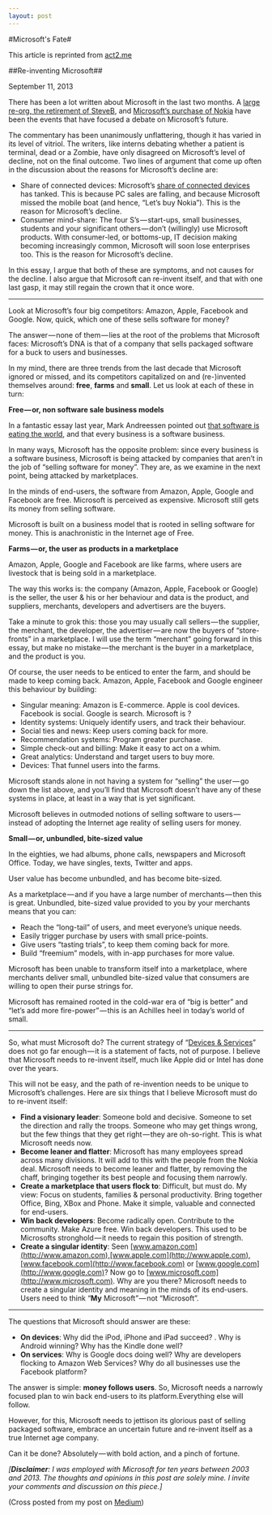 ```yaml
---
layout: post
---
```

#Microsoft's Fate#

This article is reprinted from [act2.me](http://act2.me/re-inventing-microsoft/)

##Re-inventing Microsoft##

September 11, 2013

There has been a lot written about Microsoft in the last two months. A [large re-org, the retirement of SteveB](http://www.microsoft.com/en-us/news/press/2013/jul13/07-11onemicrosoft.aspx), and [Microsoft’s purchase of Nokia](http://www.microsoft.com/en-us/news/press/2013/sep13/09-02announcementpr.aspx) have been the events that have focused a debate on Microsoft’s future.

The commentary has been unanimously unflattering, though it has varied in its level of vitriol. The writers, like interns debating whether a patient is terminal, dead or a Zombie, have only disagreed on Microsoft’s level of decline, not on the final outcome. Two lines of argument that come up often in the discussion about the reasons for Microsoft’s decline are:

* Share of connected devices: Microsoft’s [share of connected devices](http://ben-evans.com/benedictevans/2013/7/20/the-irrelevance-of-microsoft) has tanked. This is because PC sales are falling, and because Microsoft missed the mobile boat (and hence, “Let’s buy Nokia”). This is the reason for Microsoft’s decline.
* Consumer mind-share: The four S’s — start-ups, small businesses, students and your significant others — don’t (willingly) use Microsoft products. With consumer-led, or bottoms-up, IT decision making becoming increasingly common, Microsoft will soon lose enterprises too. This is the reason for Microsoft’s decline.

In this essay, I argue that both of these are symptoms, and not causes for the decline. I also argue that Microsoft can re-invent itself, and that with one last gasp, it may still regain the crown that it once wore.

---

Look at Microsoft’s four big competitors: Amazon, Apple, Facebook and Google. Now, quick, which one of these sells software for money?

The answer — none of them — lies at the root of the problems that Microsoft faces: Microsoft’s DNA is that of a company that sells packaged software for a buck to users and businesses.

In my mind, there are three trends from the last decade that Microsoft ignored or missed, and its competitors capitalized on and (re-)invented themselves around: **free**, **farms** and **small**. Let us look at each of these in turn:

**Free — or, non software sale business models**

In a fantastic essay last year, Mark Andreessen pointed out [that software is eating the world](http://online.wsj.com/article/SB10001424053111903480904576512250915629460.html), and that every business is a software business.

In many ways, Microsoft has the opposite problem: since every business is a software business, Microsoft is being attacked by companies that aren’t in the job of “selling software for money”. They are, as we examine in the next point, being attacked by marketplaces.

In the minds of end-users, the software from Amazon, Apple, Google and Facebook are free. Microsoft is perceived as expensive. Microsoft still gets its money from selling software.

Microsoft is built on a business model that is rooted in selling software for money. This is anachronistic in the Internet age of Free.

**Farms — or, the user as products in a marketplace**

Amazon, Apple, Google and Facebook are like farms, where users are livestock that is being sold in a marketplace.

The way this works is: the company (Amazon, Apple, Facebook or Google) is the seller, the user & his or her behaviour and data is the product, and suppliers, merchants, developers and advertisers are the buyers.

Take a minute to grok this: those you may usually call sellers — the supplier, the merchant, the developer, the advertiser — are now the buyers of “store-fronts” in a marketplace. I will use the term “merchant” going forward in this essay, but make no mistake — the merchant is the buyer in a marketplace, and the product is you.

Of course, the user needs to be enticed to enter the farm, and should be made to keep coming back. Amazon, Apple, Facebook and Google engineer this behaviour by building:


* Singular meaning: Amazon is E-commerce. Apple is cool devices. Facebook is social. Google is search. Microsoft is ?
* Identity systems: Uniquely identify users, and track their behaviour.
* Social ties and news: Keep users coming back for more.
* Recommendation systems: Program greater purchase.
* Simple check-out and billing: Make it easy to act on a whim.
* Great analytics: Understand and target users to buy more.
* Devices: That funnel users into the farms.

Microsoft stands alone in not having a system for “selling” the user — go down the list above, and you’ll find that Microsoft doesn’t have any of these systems in place, at least in a way that is yet significant.

Microsoft believes in outmoded notions of selling software to users — instead of adopting the Internet age reality of selling users for money.

**Small — or, unbundled, bite-sized value**

In the eighties, we had albums, phone calls, newspapers and Microsoft Office. Today, we have singles, texts, Twitter and apps.

User value has become unbundled, and has become bite-sized.

As a marketplace — and if you have a large number of merchants — then this is great. Unbundled, bite-sized value provided to you by your merchants means that you can:

* Reach the “long-tail” of users, and meet everyone’s unique needs.
* Easily trigger purchase by users with small price-points.
* Give users “tasting trials”, to keep them coming back for more.
* Build “freemium” models, with in-app purchases for more value.

Microsoft has been unable to transform itself into a marketplace, where merchants deliver small, unbundled bite-sized value that consumers are willing to open their purse strings for.

Microsoft has remained rooted in the cold-war era of “big is better” and “let’s add more fire-power” — this is an Achilles heel in today’s world of small.

---

So, what must Microsoft do? The current strategy of “[Devices & Services](http://www.microsoft.com/en-us/news/press/2013/jul13/07-11memo.aspx)” does not go far enough — it is a statement of facts, not of purpose. I believe that Microsoft needs to re-invent itself, much like Apple did or Intel has done over the years.

This will not be easy, and the path of re-invention needs to be unique to Microsoft’s challenges. Here are six things that I believe Microsoft must do to re-invent itself:


* **Find a visionary leader**: Someone bold and decisive. Someone to set the direction and rally the troops. Someone who may get things wrong, but the few things that they get right — they are oh-so-right. This is what Microsoft needs now.
* **Become leaner and flatter**: Microsoft has many employees spread across many divisions. It will add to this with the people from the Nokia deal. Microsoft needs to become leaner and flatter, by removing the chaff, bringing together its best people and focusing them narrowly.
* **Create a marketplace that users flock to**: Difficult, but must do. My view: Focus on students, families & personal productivity. Bring together Office, Bing, XBox and Phone. Make it simple, valuable and connected for end-users.
* **Win back developers**: Become radically open. Contribute to the community. Make Azure free. Win back developers. This used to be Microsofts stronghold — it needs to regain this position of strength.
* **Create a singular identity**: Seen [www.amazon.com](http://www.amazon.com),[www.apple.com](http://www.apple.com),[www.facebook.com](http://www.facebook.com) or [www.google.com](http://www.google.com)? Now go to [www.microsoft.com](http://www.microsoft.com). Why are you there? Microsoft needs to create a singular identity and meaning in the minds of its end-users. Users need to think “**My** Microsoft” — not “Microsoft”.

---

The questions that Microsoft should answer are these:


* **On devices**: Why did the iPod, iPhone and iPad succeed? . Why is Android winning? Why has the Kindle done well?
* **On services**: Why is Google docs doing well? Why are developers flocking to Amazon Web Services? Why do all businesses use the Facebook platform?

The answer is simple: **money follows users**. So, Microsoft needs a narrowly focused plan to win back end-users to its platform.Everything else will follow.

However, for this, Microsoft needs to jettison its glorious past of selling packaged software, embrace an uncertain future and re-invent itself as a true Internet age company.

Can it be done? Absolutely — with bold action, and a pinch of fortune.

*[**Disclaimer**: I was employed with Microsoft for ten years between 2003 and 2013. The thoughts and opinions in this post are solely mine. I invite your comments and discussion on this piece.]*

(Cross posted from my post on [Medium](https://medium.com/i-m-h-o/f30c44ba64c9))

